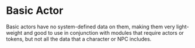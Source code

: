# Basic Actor

Basic actors have no system-defined data on them, making them very
light-weight and good to use in conjunction with modules that
require actors or tokens, but not all the data that a character
or NPC includes.
